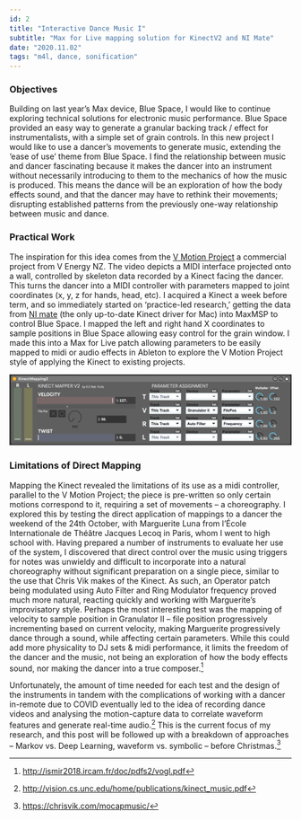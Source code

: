 ```yaml
---
id: 2
title: "Interactive Dance Music I"
subtitle: "Max for Live mapping solution for KinectV2 and NI Mate"
date: "2020.11.02"
tags: "m4l, dance, sonification"
---
```

### Objectives
Building on last year’s Max device, Blue Space, I would like to continue exploring technical solutions for electronic music performance. Blue Space provided an easy way to generate a granular backing track / effect for instrumentalists, with a simple set of grain controls. In this new project I would like to use a dancer’s movements to generate music, extending the ‘ease of use’ theme from Blue Space. I find the relationship between music and dancer fascinating because it makes the dancer into an instrument without necessarily introducing to them to the mechanics of how the music is produced. This means the dance will be an exploration of how the body effects sound, and that the dancer may have to rethink their movements; disrupting established patterns from the previously one-way relationship between music and dance.

### Practical Work
The inspiration for this idea comes from the [V Motion Project](https://www.youtube.com/watch?v=YERtJ-5wlhM) a commercial project from V Energy NZ. The video depicts a MIDI interface projected onto a wall, controlled by skeleton data recorded by a Kinect facing the dancer. This turns the dancer into a MIDI controller with parameters mapped to joint coordinates (x, y, z for hands, head, etc). I acquired a Kinect a week before term, and so immediately started on ‘practice-led research,’ getting the data from [NI mate](https://ni-mate.com/) (the only up-to-date Kinect driver for Mac) into MaxMSP to control Blue Space. I mapped the left and right hand X coordinates to sample positions in Blue Space allowing easy control for the grain window. I made this into a Max for Live patch allowing parameters to be easily mapped to midi or audio effects in Ableton to explore the V Motion Project style of applying the Kinect to existing projects.

![KinectMapperV2](https://raw.githubusercontent.com/haelyons/Website-Content/master/IDM/KinectMapperV2.png)

### Limitations of Direct Mapping
Mapping the Kinect revealed the limitations of its use as a midi controller, parallel to the V Motion Project; the piece is pre-written so only certain motions correspond to it, requiring a set of movements – a choreography. I explored this by testing the direct application of mappings to a dancer the weekend of the 24th October, with Marguerite Luna from l’École Internationale de Théâtre Jacques Lecoq in Paris, whom I went to high school with. Having prepared a number of instruments to evaluate her use of the system, I discovered that direct control over the music using triggers for notes was unwieldy and difficult to incorporate into a natural choreography without significant preparation on a single piece, similar to the use that Chris Vik makes of the Kinect. As such, an Operator patch being modulated using Auto Filter and Ring Modulator frequency proved much more natural, reacting quickly and working with Marguerite’s improvisatory style. Perhaps the most interesting test was the mapping of velocity to sample position in Granulator II – file position progressively incrementing based on current velocity, making Marguerite progressively dance through a sound, while affecting certain parameters. While this could add more physicality to DJ sets & midi performance, it limits the freedom of the dancer and the music, not being an exploration of how the body effects sound, nor making the dancer into a true composer.[^1]

Unfortunately, the amount of time needed for each test and the design of the instruments in tandem with the complications of working with a dancer in-remote due to COVID eventually led to the idea of recording dance videos and analysing the motion-capture data to correlate waveform features and generate real-time audio.[^2] This is the current focus of my research, and this post will be followed up with a breakdown of approaches – Markov vs. Deep Learning, waveform vs. symbolic – before Christmas.[^3]

[^1]: http://ismir2018.ircam.fr/doc/pdfs2/vogl.pdf
[^2]: http://vision.cs.unc.edu/home/publications/kinect_music.pdf
[^3]: https://chrisvik.com/mocapmusic/
